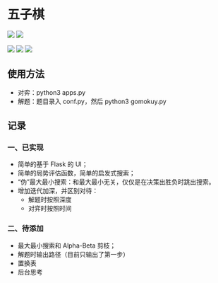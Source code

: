 # 五子棋

 ![](https://img.shields.io/badge/Python-3.6-blue.svg) ![](https://img.shields.io/badge/Flask-0.12-blue.svg)

 ![](https://img.shields.io/badge/禁手-支持-brightgreen.svg) ![](https://img.shields.io/badge/三手两打-不支持-red.svg) ![](https://img.shields.io/badge/五手交换-不支持-red.svg)

## 使用方法

+ 对弈：python3 apps.py
+ 解题：题目录入 conf.py，然后 python3 gomokuy.py

## 记录

### 一、已实现

+ 简单的基于 Flask 的 UI；
+ 简单的局势评估函数，简单的启发式搜索；
+ “伪”最大最小搜索：和最大最小无关，仅仅是在决策出胜负时跳出搜索。
+ 增加迭代加深，并区别对待：
  - 解题时按照深度
  - 对弈时按照时间

### 二、待添加

+ 最大最小搜索和 Alpha-Beta 剪枝；
+ 解题时输出路径（目前只输出了第一步）
+ 置换表
+ 后台思考
